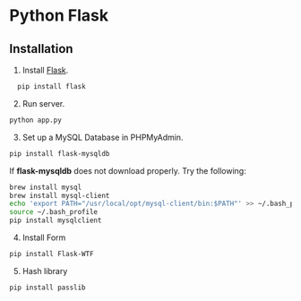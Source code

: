 # Python Flask

## Installation

1. Install [Flask](https://palletsprojects.com/p/flask/).  

```sh
  pip install flask
  ```

2. Run server. 

```sh
python app.py
```

3. Set up a MySQL Database in PHPMyAdmin.  

```sh
pip install flask-mysqldb
```

If **flask-mysqldb** does not download properly. Try the following:

```sh
brew install mysql  
brew install mysql-client  
echo 'export PATH="/usr/local/opt/mysql-client/bin:$PATH"' >> ~/.bash_profile  
source ~/.bash_profile  
pip install mysqlclient
```

4. Install Form  

```sh
pip install Flask-WTF
```

5. Hash library 

```sh
pip install passlib
```
